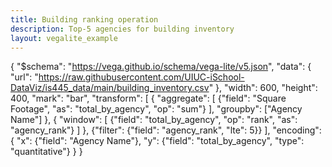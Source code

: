 ```yaml
---
title: Building ranking operation
description: Top-5 agencies for building inventory
layout: vegalite_example
---
```

{
  "$schema": "https://vega.github.io/schema/vega-lite/v5.json",
  "data": {
    "url": "https://raw.githubusercontent.com/UIUC-iSchool-DataViz/is445_data/main/building_inventory.csv"
  },
  "width": 600,
  "height": 400,
  "mark": "bar",
  "transform": [
    {
      "aggregate": [
        {"field": "Square Footage", "as": "total_by_agency", "op": "sum"}
      ],
      "groupby": ["Agency Name"]
    },
    {
      "window": [
        {"field": "total_by_agency", "op": "rank", "as": "agency_rank"}
      ]
    },
    {"filter": {"field": "agency_rank", "lte": 5}}
  ],
  "encoding": {
    "x": {"field": "Agency Name"},
    "y": {"field": "total_by_agency", "type": "quantitative"}
  }
}
